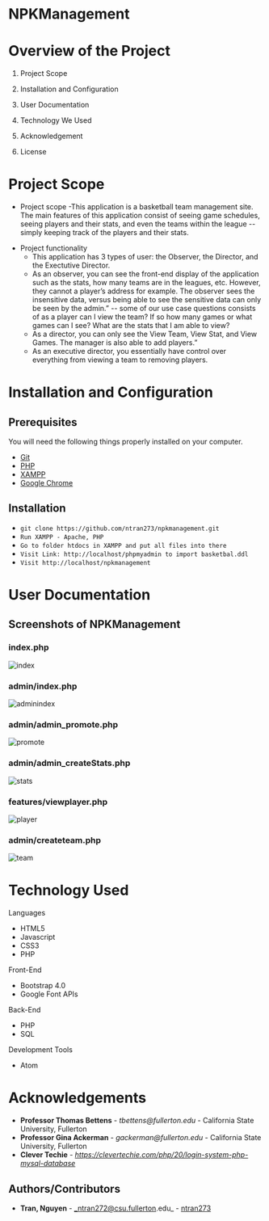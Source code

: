 # NPKManagement

# Overview of the Project

1. Project Scope

2. Installation and Configuration

3. User Documentation

4. Technology We Used

5. Acknowledgement

6. License

# Project Scope

+ Project scope
  -This application is a basketball team management site. The main features of this application consist of seeing game schedules, seeing players and their stats, and even the teams within the league -- simply keeping track of the players and their stats.

- Project functionality
  - This application has 3 types of user: the Observer, the Director, and the Exectutive Director.
  - As an observer, you can see the front-end display of the application such as the stats, how many teams are in the leagues, etc. However, they cannot a player’s address for example. The observer sees the insensitive data, versus being able to see the sensitive data can only be seen by the admin.”  -- some of our use case questions consists of as a player can I view the team? If so how many games or what games can I see? What are the stats that I am able to view? 
  - As a director, you can only see the View Team, View Stat, and View Games. The manager is also able to add players.” 
  - As an executive director, you essentially have control over everything from viewing a team to removing players. 

# Installation and Configuration
## Prerequisites

You will need the following things properly installed on your computer.
* [Git](https://git-scm.com/)
* [PHP](http://php.net/downloads.php)
* [XAMPP](https://www.apachefriends.org/download.html)
* [Google Chrome](https://www.google.com/intl/en_ca/chrome/)

## Installation
* `git clone https://github.com/ntran273/npkmanagement.git`
* `Run XAMPP - Apache, PHP`
* `Go to folder htdocs in XAMPP and put all files into there`
* `Visit Link: http://localhost/phpmyadmin to import basketbal.ddl` 
* `Visit http://localhost/npkmanagement`


# User Documentation
## Screenshots of NPKManagement
### index.php

![index](screenshots/index.png)

### admin/index.php

![adminindex](screenshots/welcome.png)

### admin/admin_promote.php

![promote](screenshots/promote.png)

### admin/admin_createStats.php

![stats](screenshots/stats.png)

### features/viewplayer.php

![player](screenshots/player.png)

### admin/createteam.php

![team](screenshots/team.png)

# Technology Used

Languages
+ HTML5
+ Javascript
+ CSS3
+ PHP

Front-End
+ Bootstrap 4.0
+ Google Font APIs

Back-End
+ PHP
+ SQL

Development Tools
+ Atom

# Acknowledgements

-   **Professor Thomas Bettens** - _tbettens@fullerton.edu_ - California State University, Fullerton
-   **Professor Gina Ackerman** - _gackerman@fullerton.edu_ - California State University, Fullerton
-   **Clever Techie** - _<https://clevertechie.com/php/20/login-system-php-mysql-database>_

## Authors/Contributors

-   **Tran, Nguyen** - _ntran272@csu.fullerton.edu_ - [ntran273](https://github.com/ntran273)

